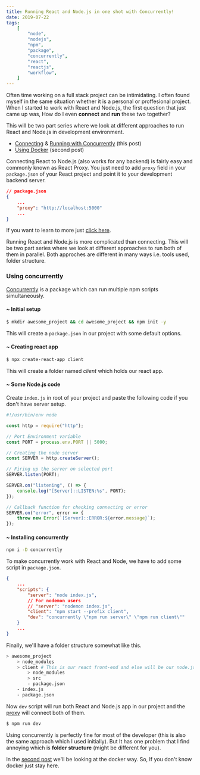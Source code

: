 ```yaml
---
title: Running React and Node.js in one shot with Concurrently!
date: 2019-07-22
tags:
    [
        "node",
        "nodejs",
        "npm",
        "package",
        "concurrently",
        "react",
        "reactjs",
        "workflow",
    ]
---
```


Often time working on a full stack project can be intimidating. I often found myself in the same situation whether it is a personal or proffesional project. When I started to work with React and Node.js, the first question that just came up was, How do I even **connect** and **run** these two together?

This will be two part series where we look at different approaches to run React and Node.js in development environment.

-   [Connecting](#proxy-connection) & [Running with Concurrently](#using-concurrently) (this post)
-   [Using Docker](/blog/running-react-node-docker) (second post)

<a name="proxy-connection"></a>

Connecting React to Node.js (also works for any backend) is fairly easy and commonly known as React Proxy. You just need to add `proxy` field in your `package.json` of your React project and point it to your development backend server.

```json
// package.json
{
    ...
    "proxy": "http://localhost:5000"
    ...
}
```

If you want to learn to more just [click here](https://facebook.github.io/create-react-app/docs/proxying-api-requests-in-development).

Running React and Node.js is more complicated than connecting. This will be two part series where we look at different approaches to run both of them in parallel. Both approches are different in many ways i.e. tools used, folder structure.

<a name="using-concurrently"></a>

### Using concurrently

[Concurrently](https://www.npmjs.com/package/concurrently) is a package which can run multiple npm scripts simultaneously.

<!--
To work with concurrently, this will be our folder structure:

```bash
> awesome_project
    > client # This is our react front-end
    - index.js
    - package.json
``` -->

<a name="setting-project"></a>

#### ~ Initial setup

```bash
$ mkdir awesome_project && cd awesome_project && npm init -y
```

This will create a `package.json` in our project with some default options.

#### ~ Creating react app

```bash
$ npx create-react-app client
```

This will create a folder named _client_ which holds our react app.

#### ~ Some Node.js code

Create `index.js` in root of your project and paste the following code if you don't have server setup.

```javascript
#!/usr/bin/env node

const http = require("http");

// Port Environment variable
const PORT = process.env.PORT || 5000;

// Creating the node server
const SERVER = http.createServer();

// Firing up the server on selected port
SERVER.listen(PORT);

SERVER.on("listening", () => {
    console.log("[Server]::LISTEN:%s", PORT);
});

// Callback function for checking connecting or error
SERVER.on("error", error => {
    throw new Error(`[Server]::ERROR:${error.message}`);
});
```

#### ~ Installing concurrently

```bash
npm i -D concurrently
```

To make concurrently work with React and Node, we have to add some script in `package.json`.

```json
{
    ...
    "scripts": {
        "server": "node index.js",
        // For nodemon users
        // "server": "nodemon index.js",
        "client": "npm start --prefix client",
        "dev": "concurrently \"npm run server\" \"npm run client\""
    }
    ...
}
```

Finally, we'll have a folder structure somewhat like this.

```bash
> awesome_project
    > node_modules
    > client # This is our react front-end and else will be our node.js backend
        > node_modules
        > src
        - package.json
    - index.js
    - package.json
```

Now `dev` script will run both React and Node.js app in our project and the [proxy](#proxy-connection) will connect both of them.

```bash
$ npm run dev
```

Using concurrently is perfectly fine for most of the developer (this is also the same approach which I used initially). But It has one problem that I find annoying which is **folder structure** (might be different for you).

In the [second post](/blog/running-react-node-docker) we'll be looking at the docker way. So, If you don't know docker just stay here.
